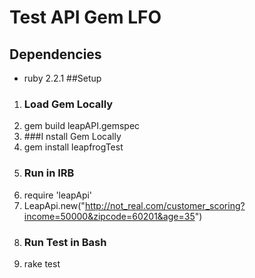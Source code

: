# Test API Gem LFO
## Dependencies
* ruby 2.2.1
##Setup
1. ### Load Gem Locally
  1. gem build leapAPI.gemspec
2. ###I nstall Gem Locally
  1. gem install leapfrogTest
3. ### Run in IRB
  1. require 'leapApi'
  2. LeapApi.new("http://not_real.com/customer_scoring?income=50000&zipcode=60201&age=35")
4. ### Run Test in Bash 
  1. rake test
